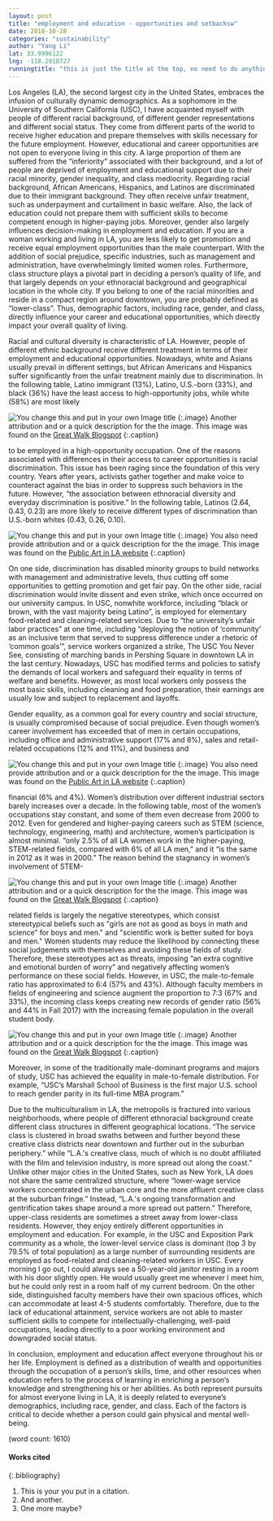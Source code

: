 ```yaml
---
layout: post
title: "employment and education - opportunities and setbacksw"
date: 2018-10-28
categories: "sustainability" 
author: "Yang Li"
lat: 33.9996122
lng: -118.2918727
runningtitle: "this is just the title at the top, no need to do anything here"
---
```

Los Angeles (LA), the second largest city in the United States, embraces the infusion of culturally dynamic demographics. As a sophomore in the University of Southern California (USC), I have acquainted myself with people of different racial background, of different gender representations and different social status. They come from different parts of the world to receive higher education and prepare themselves with skills necessary for the future employment. However, educational and career opportunities are not open to everyone living in this city. A large proportion of them are suffered from the “inferiority” associated with their background, and a lot of people are deprived of employment and educational support due to their racial minority, gender inequality, and class mediocrity. Regarding racial background, African Americans, Hispanics, and Latinos are discriminated due to their immigrant background. They often receive unfair treatment, such as underpayment and curtailment in basic welfare. Also, the lack of education could not prepare them with sufficient skills to become competent enough in higher-paying jobs. Moreover, gender also largely influences decision-making in employment and education. If you are a woman working and living in LA, you are less likely to get promotion and receive equal employment opportunities than the male counterpart. With the addition of social prejudice, specific industries, such as management and administration, have overwhelmingly limited women roles. Furthermore, class structure plays a pivotal part in deciding a person’s quality of life, and that largely depends on your ethnoracial background and geographical location in the whole city. If you belong to one of the racial minorities and reside in a compact region around downtown, you are probably defined as “lower-class”. Thus, demographic factors, including race, gender, and class, directly influence your career and educational opportunities, which directly impact your overall quality of living. 

Racial and cultural diversity is characteristic of LA. However, people of different ethnic background receive different treatment in terms of their employment and educational opportunities. Nowadays, white and Asians usually prevail in different settings, but African Americans and Hispanics suffer significantly from the unfair treatment mainly due to discrimination. In the following table, Latino immigrant (13%), Latino, U.S.-born (33%), and black (36%) have the least access to high-opportunity jobs, while white (58%) are most likely 
   
![You change this and put in your own Image title](images/1.png)
   {:.image}
Another attribution and or a quick description for the the image. This image was found on the [Great Walk Blogspot](http://greatlawalk.blogspot.com/2016/11/)
   {:.caption} 

to be employed in a high-opportunity occupation. One of the reasons associated with differences in their access to career opportunities is racial discrimination. This issue has been raging since the foundation of this very country. Years after years, activists gather together and make voice to counteract against the bias in order to suppress such behaviors in the future. However, “the association between ethnoracial diversity and everyday discrimination is positive.” In the following table, Latinos (2.64, 0.43, 0.23) are more likely to receive different types of discrimination than U.S.-born whites (0.43, 0.26, 0.10).

![You change this and put in your own Image title](images/2.png)
   {:.image}
You also need provide attribution and or a quick description for the the image. This image was found on the [Public Art in LA website](http://www.publicartinla.com/LA_murals/Hollywood/cat_fairfax.html)
   {:.caption} 

On one side, discrimination has disabled minority groups to build networks with management and administrative levels, thus cutting off some opportunities to getting promotion and get fair pay. On the other side, racial discrimination would invite dissent and even strike, which once occurred on our university campus. In USC, nonwhite workforce, including “black or brown, with the vast majority being Latino”, is employed for elementary food-related and cleaning-related services. Due to “the university’s unfair labor practices” at one time, including “deploying the notion of ‘community’ as an inclusive term that served to suppress difference under a rhetoric of ‘common goals’”, service workers organized a strike, The USC You Never See, consisting of marching bands in Pershing Square in downtown LA in the last century. Nowadays, USC has modified terms and policies to satisfy the demands of local workers and safeguard their equality in terms of welfare and benefits. However, as most local workers only possess the most basic skills, including cleaning and food preparation, their earnings are usually low and subject to replacement and layoffs. 

Gender equality, as a common goal for every country and social structure, is usually compromised because of social prejudice. Even though women’s career involvement has exceeded that of men in certain occupations, including office and administrative support (17% and 8%), sales and retail-related occupations (12% and 11%), and business and 

![You change this and put in your own Image title](images/3.png)
   {:.image}
You also need provide attribution and or a quick description for the the image. This image was found on the [Public Art in LA website](http://www.publicartinla.com/LA_murals/Hollywood/cat_fairfax.html)
   {:.caption} 
   

financial (6% and 4%). Women’s distribution over different industrial sectors barely increases over a decade. In the following table, most of the women’s occupations stay constant, and some of them even decrease from 2000 to 2012. Even for gendered and higher-paying careers such as STEM (science, technology, engineering, math) and architecture, women’s participation is almost minimal. “only 2.5% of all LA women work in the higher-paying, STEM-related fields, compared with 6% of all LA men,” and it “is the same in 2012 as it was in 2000.” The reason behind the stagnancy in women’s involvement of STEM-

![You change this and put in your own Image title](images/4.png)
   {:.image}
Another attribution and or a quick description for the the image. This image was found on the [Great Walk Blogspot](http://greatlawalk.blogspot.com/2016/11/)
   {:.caption} 

related fields is largely the negative stereotypes, which consist stereotypical beliefs such as "girls are not as good as boys in math and science” for boys and men." and "scientific work is better suited for boys and men." Women students may reduce the likelihood by connecting these social judgements with themselves and avoiding these fields of study. Therefore, these stereotypes act as threats, imposing “an extra cognitive and emotional burden of worry” and negatively affecting women’s performance on these social fields. However, in USC, the male-to-female ratio has approximated to 6:4 (57% and 43%). Although faculty members in fields of engineering and science augment the proportion to 7:3 (67% and 33%), the incoming class keeps creating new records of gender ratio (56% and 44% in Fall 2017) with the increasing female population in the overall student body.

![You change this and put in your own Image title](images/Faculty_Sex_Composition_by_Field-1.png)
   {:.image}
Another attribution and or a quick description for the the image. This image was found on the [Great Walk Blogspot](http://greatlawalk.blogspot.com/2016/11/)
   {:.caption} 

Moreover, in some of the traditionally male-dominant programs and majors of study, USC has achieved the equality in male-to-female distribution. For example, “USC’s Marshall School of Business is the first major U.S. school to reach gender parity in its full-time MBA program.”

Due to the multiculturalism in LA, the metropolis is fractured into various neighborhoods, where people of different ethnoracial background create different class structures in different geographical locations. “The service class is clustered in broad swaths between and further beyond these creative class districts near downtown and further out in the suburban periphery.” while “L.A.'s creative class, much of which is no doubt afﬁliated with the ﬁlm and television industry, is more spread out along the coast.” Unlike other major cities in the United States, such as New York, LA does not share the same centralized structure, where “lower-wage service workers concentrated in the urban core and the more afﬂuent creative class at the suburban fringe.” Instead, “L.A.'s ongoing transformation and gentriﬁcation takes shape around a more spread out pattern.” Therefore, upper-class residents are sometimes a street away from lower-class residents. However, they enjoy entirely different opportunities in employment and education. For example, in the USC and Exposition Park community as a whole, the lower-level service class is dominant (top 3 by 79.5% of total population) as a large number of surrounding residents are employed as food-related and cleaning-related workers in USC. Every morning I go out, I could always see a 50-year-old janitor resting in a room with his door slightly open. He would usually greet me whenever I meet him, but he could only rest in a room half of my current bedroom. On the other side, distinguished faculty members have their own spacious offices, which can accommodate at least 4-5 students comfortably. Therefore, due to the lack of educational attainment, service workers are not able to master sufficient skills to compete for intellectually-challenging, well-paid occupations, leading directly to a poor working environment and downgraded social status. 

In conclusion, employment and education affect everyone throughout his or her life. Employment is defined as a distribution of wealth and opportunities through the occupation of a person’s skills, time, and other resources when education refers to the process of learning in enriching a person’s knowledge and strengthening his or her abilities. As both represent pursuits for almost everyone living in LA, it is deeply related to everyone’s demographics, including race, gender, and class. Each of the factors is critical to decide whether a person could gain physical and mental well-being.

(word count: 1610) 

#### Works cited

{:.bibliography} 
1. This is your you put in a citation.
2. And another.
3. One more maybe?
